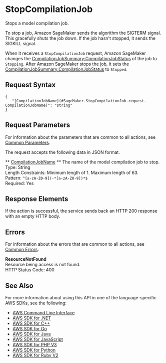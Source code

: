 # StopCompilationJob<a name="API_StopCompilationJob"></a>

Stops a model compilation job\.

 To stop a job, Amazon SageMaker sends the algorithm the SIGTERM signal\. This gracefully shuts the job down\. If the job hasn't stopped, it sends the SIGKILL signal\.

When it receives a `StopCompilationJob` request, Amazon SageMaker changes the [CompilationJobSummary:CompilationJobStatus](API_CompilationJobSummary.md#SageMaker-Type-CompilationJobSummary-CompilationJobStatus) of the job to `Stopping`\. After Amazon SageMaker stops the job, it sets the [CompilationJobSummary:CompilationJobStatus](API_CompilationJobSummary.md#SageMaker-Type-CompilationJobSummary-CompilationJobStatus) to `Stopped`\. 

## Request Syntax<a name="API_StopCompilationJob_RequestSyntax"></a>

```
{
   "[CompilationJobName](#SageMaker-StopCompilationJob-request-CompilationJobName)": "string"
}
```

## Request Parameters<a name="API_StopCompilationJob_RequestParameters"></a>

For information about the parameters that are common to all actions, see [Common Parameters](CommonParameters.md)\.

The request accepts the following data in JSON format\.

 ** [CompilationJobName](#API_StopCompilationJob_RequestSyntax) **   <a name="SageMaker-StopCompilationJob-request-CompilationJobName"></a>
The name of the model compilation job to stop\.  
Type: String  
Length Constraints: Minimum length of 1\. Maximum length of 63\.  
Pattern: `^[a-zA-Z0-9](-*[a-zA-Z0-9])*$`   
Required: Yes

## Response Elements<a name="API_StopCompilationJob_ResponseElements"></a>

If the action is successful, the service sends back an HTTP 200 response with an empty HTTP body\.

## Errors<a name="API_StopCompilationJob_Errors"></a>

For information about the errors that are common to all actions, see [Common Errors](CommonErrors.md)\.

 **ResourceNotFound**   
Resource being access is not found\.  
HTTP Status Code: 400

## See Also<a name="API_StopCompilationJob_SeeAlso"></a>

For more information about using this API in one of the language\-specific AWS SDKs, see the following:
+  [AWS Command Line Interface](https://docs.aws.amazon.com/goto/aws-cli/sagemaker-2017-07-24/StopCompilationJob) 
+  [AWS SDK for \.NET](https://docs.aws.amazon.com/goto/DotNetSDKV3/sagemaker-2017-07-24/StopCompilationJob) 
+  [AWS SDK for C\+\+](https://docs.aws.amazon.com/goto/SdkForCpp/sagemaker-2017-07-24/StopCompilationJob) 
+  [AWS SDK for Go](https://docs.aws.amazon.com/goto/SdkForGoV1/sagemaker-2017-07-24/StopCompilationJob) 
+  [AWS SDK for Java](https://docs.aws.amazon.com/goto/SdkForJava/sagemaker-2017-07-24/StopCompilationJob) 
+  [AWS SDK for JavaScript](https://docs.aws.amazon.com/goto/AWSJavaScriptSDK/sagemaker-2017-07-24/StopCompilationJob) 
+  [AWS SDK for PHP V3](https://docs.aws.amazon.com/goto/SdkForPHPV3/sagemaker-2017-07-24/StopCompilationJob) 
+  [AWS SDK for Python](https://docs.aws.amazon.com/goto/boto3/sagemaker-2017-07-24/StopCompilationJob) 
+  [AWS SDK for Ruby V2](https://docs.aws.amazon.com/goto/SdkForRubyV2/sagemaker-2017-07-24/StopCompilationJob) 